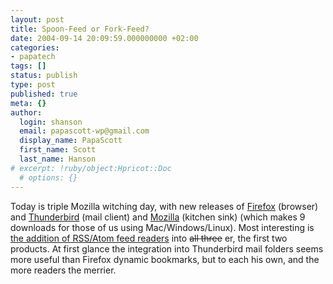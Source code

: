 ```yaml
---
layout: post
title: Spoon-Feed or Fork-Feed?
date: 2004-09-14 20:09:59.000000000 +02:00
categories:
- papatech
tags: []
status: publish
type: post
published: true
meta: {}
author:
  login: shanson
  email: papascott-wp@gmail.com
  display_name: PapaScott
  first_name: Scott
  last_name: Hanson
# excerpt: !ruby/object:Hpricot::Doc
  # options: {}
---
```

<p>Today is triple Mozilla witching day, with new releases of <a href="http://www.mozilla.org/products/firefox/">Firefox</a> (browser) and <a href="http://www.mozilla.org/products/thunderbird/">Thunderbird</a> (mail client) and <a href="http://www.mozilla.org/products/mozilla1.x/">Mozilla</a> (kitchen sink) (which makes 9 downloads for those of us using Mac/Windows/Linux). Most interesting is  <a href="http://www.unclespam.org/2004/09/mozilla-adds-rss-support-to-firefox.html">the addition of RSS/Atom feed readers</a> into <strike>all three</strike> er, the first two products. At first glance the integration into Thunderbird mail folders seems more useful than Firefox dynamic bookmarks, but to each his own, and the more readers the merrier.</p>
